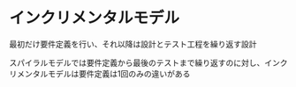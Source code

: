 # インクリメンタルモデル

最初だけ要件定義を行い、それ以降は設計とテスト工程を繰り返す設計

スパイラルモデルでは要件定義から最後のテストまで繰り返すのに対し、インクリメンタルモデルは要件定義は1回のみの違いがある